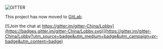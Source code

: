 ![GITTER](http://i.imgur.com/8ZX0M4X.png)

This project has now moved to [GitLab](https://gitlab.com/gitlab-org/gitter/).


[![Join the chat at https://gitter.im/gitter-China/Lobby](https://badges.gitter.im/gitter-China/Lobby.svg)](https://gitter.im/gitter-China/Lobby?utm_source=badge&utm_medium=badge&utm_campaign=pr-badge&utm_content=badge)